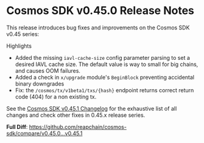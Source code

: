 # Cosmos SDK v0.45.0 Release Notes

This release introduces bug fixes and improvements on the Cosmos SDK v0.45 series:

Highlights
+ Added the missing `iavl-cache-size` config parameter parsing to set a desired IAVL cache size. The default value is way to small for big chains, and causes OOM failures.
+ Added a check in `x/upgrade` module's `BeginBlock` preventing accidental binary downgrades
+ Fix: the `/cosmos/tx/v1beta1/txs/{hash}` endpoint returns correct return code (404) for a non existing tx.

See the [Cosmos SDK v0.45.1  Changelog](https://github.com/reapchain/cosmos-sdk/blob/v0.45.1/CHANGELOG.md) for the exhaustive list of all changes and check other fixes in 0.45.x release series.

**Full Diff**: https://github.com/reapchain/cosmos-sdk/compare/v0.45.0...v0.45.1


